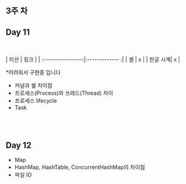 ## 3주 차

## Day 11
<br/>

| 미션               |  링크         |
| :----------------:|:------------- :|
| 셸 |               x |
| 한글 시계|          x   | 

*어려워서 구현중 입니다
<br/>

- 커널과 쉘 차이점 
- 프로세스(Process)와 쓰레드(Thread) 차이 
- 프로세스 lifecycle
- Task

<br/><br/>


## Day 12

- Map
- HashMap, HashTable, ConcurrentHashMap의 차이점 
- 파일 IO
<br/>